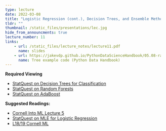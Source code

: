 ```yaml
---
type: lecture
date: 2022-03-08
title: "Logistic Regression (cont.), Decision Trees, and Ensemble Methods"
tldr: ""
thumbnail: /static_files/presentations/lec.jpg
hide_from_announcments: true
lecture_number: 11
links: 
    - url: /static_files/lecture_notes/lecture11.pdf
      name: slides
    - url: https://jakevdp.github.io/PythonDataScienceHandbook/05.08-random-forests.html
      name: Tree example code (Python Data Handbook)
---
```


**Required Viewing**
- [StatQuest on Decision Trees for Classification](https://www.youtube.com/watch?v=_L39rN6gz7Y&ab_channel=StatQuestwithJoshStarmer)
- [StatQuest on Random Forests](https://www.youtube.com/watch?v=J4Wdy0Wc_xQ&ab_channel=StatQuestwithJoshStarmer)
- [StatQuest on AdaBoost](https://www.youtube.com/watch?v=LsK-xG1cLYA&ab_channel=StatQuestwithJoshStarmer)

**Suggested Readings:**
- [Cornell Into ML Lecture 5](https://www.cs.cornell.edu/courses/cs4780/2018fa/lectures/lecturenote05.html)
- [StatQuest on MLE for Logistic Regression](https://www.youtube.com/watch?v=BfKanl1aSG0)
- [L18/19 Cornell ML](https://www.cs.cornell.edu/courses/cs4780/2018fa/lectures/lecturenote18.html)


